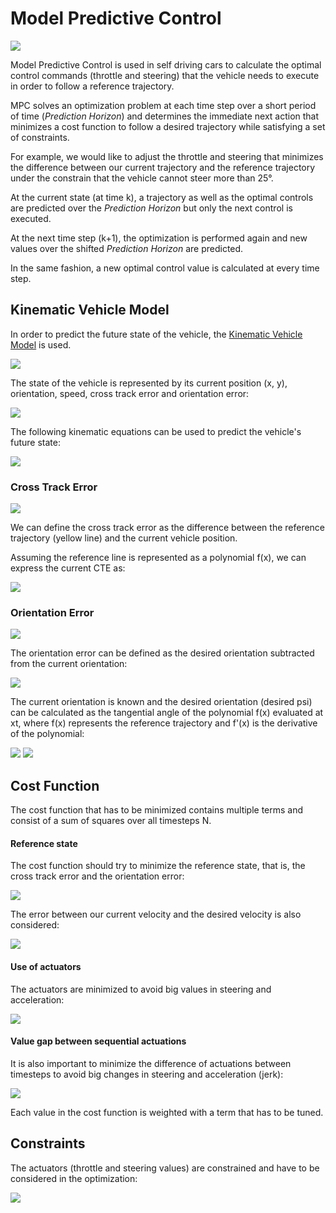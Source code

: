 # Model Predictive Control

<img src="./imgs/MPC.png" >

Model Predictive Control is used in self driving cars to calculate the optimal control commands (throttle and steering) that the vehicle needs to execute in order to follow a reference trajectory.

MPC solves an optimization problem at each time step over a short period of time (*Prediction Horizon*) and determines the immediate next action that minimizes a cost function to follow a desired trajectory while satisfying a set of constraints.

For example, we would like to adjust the throttle and steering that minimizes the difference between our current trajectory and the reference trajectory under the constrain that the vehicle cannot steer more than 25°.

At the current state (at time k), a trajectory as well as the optimal controls are predicted over the *Prediction Horizon* but only the next control is executed.

At the next time step (k+1), the optimization is performed again and new values over the shifted *Prediction Horizon* are predicted.

In the same fashion, a new optimal control value is calculated at every time step.

## Kinematic Vehicle Model

In order to predict the future state of the vehicle, the [Kinematic Vehicle Model](https://borrelli.me.berkeley.edu/pdfpub/IV_KinematicMPC_jason.pdf) is used.

<img src="./imgs/Kinematic-bicycle-model.png" >

The state of the vehicle is represented by its current position (x, y), orientation, speed, cross track error and orientation error:

<img src="./imgs/state.png" >

The following kinematic equations can be used to predict the vehicle's future state:

<img src="./imgs/equations.png" >

### Cross Track Error

<img src="./imgs/cte.png" >

We can define the cross track error as the difference between the reference trajectory (yellow line) and the current vehicle position.

Assuming the reference line is represented as a polynomial f(x), we can express the current CTE as:

<img src="./imgs/cte_eq.png" >

### Orientation Error

<img src="./imgs/epsi.png" >

The orientation error can be defined as the desired orientation subtracted from the current orientation:

<img src="./imgs/epsi_eq.png" >

The current orientation is known and the desired orientation (desired psi) can be calculated as the tangential angle of the polynomial f(x) evaluated at xt, where f(x) represents the reference trajectory and f'(x) is the derivative of the polynomial:

<img src="./imgs/psi_des.png" >

<img src="./imgs/tan_angle.png" >


## Cost Function

The cost function that has to be minimized contains multiple terms and consist of a sum of squares over all timesteps N.

#### Reference state

The cost function should try to minimize the reference state, that is, the cross track error and the orientation error:

<img src="./imgs/cost1.png" >

The error between our current velocity and the desired velocity is also considered:

<img src="./imgs/cost2.png" >

#### Use of actuators

The actuators are minimized to avoid big values in steering and acceleration:

<img src="./imgs/cost3.png" >

#### Value gap between sequential actuations

It is also important to minimize the difference of actuations between timesteps to avoid big changes in steering and acceleration (jerk):

<img src="./imgs/cost4.png" >

Each value in the cost function is weighted with a term that has to be tuned.


## Constraints

The actuators (throttle and steering values) are constrained and have to be considered in the optimization:

<img src="./imgs/constraints.png" >
